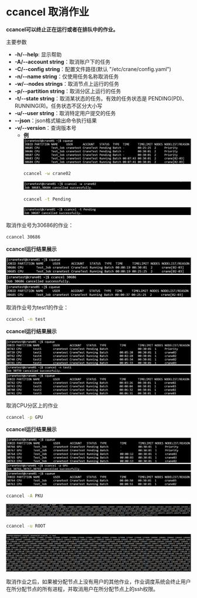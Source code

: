 # ccancel 取消作业 #

**ccancel可以终止正在运行或者在排队中的作业。**

主要参数

- **-h/--help**: 显示帮助
- **-A/--account string**：取消账户下的任务
- **-C/--config string**：配置文件路径(默认 "/etc/crane/config.yaml")
- **-n/--name string**：仅使用任务名称取消任务
- **-w/--nodes strings**：取消节点上运行的任务
- **-p/--partition string**：取消分区上运行的任务
- **-t/--state string**：取消某状态的任务。有效的任务状态是 PENDING(PD)、RUNNING(R)。任务状态不区分大小写
- **-u/--user string**：取消特定用户提交的任务
- **--json**：json格式输出命令执行结果
- **-v/--version**：查询版本号
  - **例**
    ![ccancel-cqueue](../images/ccancel_cqueue.png)
    ~~~bash
    ccancel -w crane02
    ~~~
    ![ccancel-w](../images/ccancel_w.png)
    ~~~bash
    ccancel -t Pending
    ~~~
    ![ccancel-t](../images/ccancel_t.png)

取消作业号为30686的作业：

~~~bash
ccancel 30686
~~~

**ccancel运行结果展示**

![ccancel-cqueue](../images/ccancel_cqueue_30686.png)
![ccancel_30686](../images/ccancel_30686.png)
![ccancel-cqueue](../images/ccancel_cqueue_2.png)

取消作业号为test1的作业：

~~~bash
ccancel -n test
~~~

**ccancel运行结果展示**

![ccancel-cqueue](../images/ccancel_cqueue_test1.png)
![ccancel-n](../images/ccancel_n.png)
![ccancel-cqueue](../images/ccancel_cqueue_test1_2.png)

取消CPU分区上的作业

~~~bash
ccancel -p GPU
~~~

**ccancel运行结果展示**

![ccancel-cqueue](../images/ccancel_cqueue_p.png)
![ccancel-p](../images/ccancel_p.png)
![ccancel-cqueue](../images/ccancel_cqueue_p_2.png)

~~~bash
ccancel -A PKU
~~~
![ccancel-A](../images/ccancel_A.png)

~~~bash
ccancel -u ROOT
~~~
![ccancel-u](../images/ccancel_u.png)

取消作业之后，如果被分配节点上没有用户的其他作业，作业调度系统会终止用户在所分配节点的所有进程，并取消用户在所分配节点上的ssh权限。
